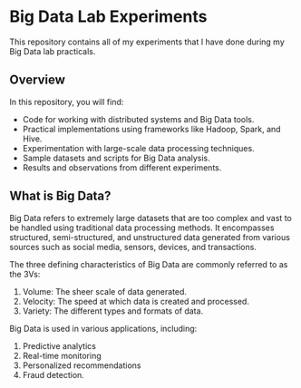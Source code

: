 # Big Data Lab Experiments

This repository contains all of my experiments that I have done during my Big Data lab practicals.

## Overview
In this repository, you will find:
- Code for working with distributed systems and Big Data tools.
- Practical implementations using frameworks like Hadoop, Spark, and Hive.
- Experimentation with large-scale data processing techniques.
- Sample datasets and scripts for Big Data analysis.
- Results and observations from different experiments.

## What is Big Data?
Big Data refers to extremely large datasets that are too complex and vast to be handled using traditional data processing methods. It encompasses structured, semi-structured, and unstructured data generated from various sources such as social media, sensors, devices, and transactions.

The three defining characteristics of Big Data are commonly referred to as the 3Vs:

1. Volume: The sheer scale of data generated.
2. Velocity: The speed at which data is created and processed.
3. Variety: The different types and formats of data.

Big Data is used in various applications, including:

1. Predictive analytics
2. Real-time monitoring
3. Personalized recommendations
4. Fraud detection.


